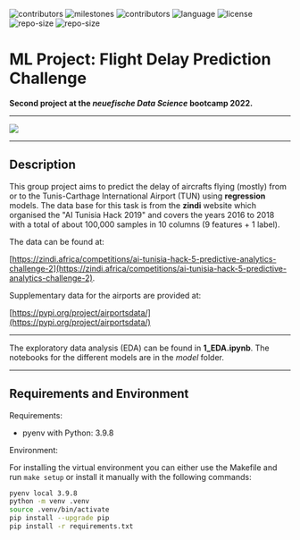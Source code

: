 ![contributors](https://img.shields.io/badge/all_contributors-3-green.svg?style=flat)
![milestones](https://img.shields.io/github/milestones/all/pwerden/ds-ml-flight-delay-prediction)
![contributors](https://img.shields.io/badge/python-3.9.8-blue.svg?style=flat)
![language](https://img.shields.io/github/languages/top/pwerden/ds-ml-flight-delay-prediction)
![license](https://img.shields.io/github/license/pwerden/ds-ml-flight-delay-prediction)
![repo-size](https://img.shields.io/github/repo-size/pwerden/ds-ml-flight-delay-prediction)
![repo-size](https://img.shields.io/github/last-commit/pwerden/ds-ml-flight-delay-prediction)

# ML Project: Flight Delay Prediction Challenge

**Second project at the _neuefische Data Science_ bootcamp 2022.**

---

![](https://media.cntraveler.com/photos/57b1ddf87443947d28477866/master/pass/GettyImages-93466101.jpg­)

---
## Description

This group project aims to predict the delay of aircrafts flying (mostly) from or to the Tunis-Carthage International Airport (TUN) using **regression** models. The data base for this task is from the __zindi__ website which organised the "AI Tunisia Hack 2019" and covers the years 2016 to 2018 with a total of about 100,000 samples in 10 columns (9 features + 1 label).

The data can be found at: 

[https://zindi.africa/competitions/ai-tunisia-hack-5-predictive-analytics-challenge-2](https://zindi.africa/competitions/ai-tunisia-hack-5-predictive-analytics-challenge-2).

Supplementary data for the airports are provided at:

[https://pypi.org/project/airportsdata/](https://pypi.org/project/airportsdata/) 


---
The exploratory data analysis (EDA) can be found in **1_EDA.ipynb**. The notebooks for the different models are in the *model* folder.


---
## Requirements and Environment

Requirements:
- pyenv with Python: 3.9.8

Environment: 

For installing the virtual environment you can either use the Makefile and run `make setup` or install it manually with the following commands: 

```Bash
pyenv local 3.9.8
python -m venv .venv
source .venv/bin/activate
pip install --upgrade pip
pip install -r requirements.txt
```

